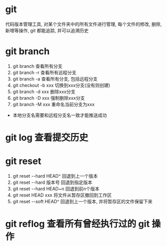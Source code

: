 # git 
代码版本管理工具, 对某个文件夹中的所有文件进行管理, 每个文件的修改, 删除, 新增等操作, git 都能追踪, 并可以追溯历史

# git branch
  1. git branch 查看所有分支
  2. git branch -r 查看所有远程分支
  3. git branch -a 查看所有分支, 包括远程分支
  4. git checkout -b xxx  切换到xxx分支(没有则创建)
  5. git branch -d xxx 删除xxx分支
  6. git branch -D xxx 强制删除xxx分支
  7. git branch -M xxx 重命名当前分支为xxx

  - 本地分支名需要和远程分支名一致才能推送成功

#  git log 查看提交历史

# git reset
  1. git reset --hard HEAD^ 回退到上一个版本
  2. git reset --hard 版本号 回退到指定版本
  3. git reset --hard HEAD~n 回退到前n个版本
  4. git reset HEAD xxx  将文件从暂存区撤回到工作区
  5. git reset --soft HEAD^ 回退到上一个版本, 并将暂存区的文件保留下来

# git reflog  查看所有曾经执行过的 git 操作
